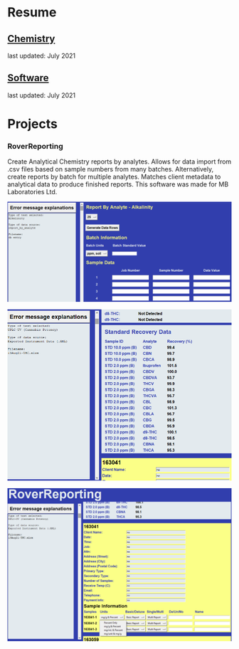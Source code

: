 # Resume
## [Chemistry](Peter_Levett_Chemistry_Resume_04July2021.pdf)
last updated: July 2021
## [Software](Peter_Levett_Programming_Resume_04July2021.pdf)
last updated: July 2021

# Projects

### RoverReporting

Create Analytical Chemistry reports by analytes. Allows for data import from .csv files based on sample numbers from many batches. Alternatively, create reports by batch for multiple analytes. Matches client metadata to analytical data to produce finished reports. This software was made for MB Laboratories Ltd.

<img src= "https://github.com/StavromularBeta/StavromularBeta.github.io/blob/master/RoverReporting_a.png">

![](https://github.com/StavromularBeta/StavromularBeta.github.io/blob/master/RoverReporting_b.png?raw=true)

![](https://github.com/StavromularBeta/StavromularBeta.github.io/blob/master/RoverReporting_c.png?raw=true)
